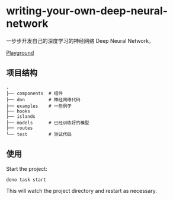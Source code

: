 # writing-your-own-deep-neural-network

一步步开发自己的深度学习的神经网络 Deep Neural Network。

[Playground](https://dnn-playground.deno.dev)

## 项目结构

```
.
├── components  # 组件
├── dnn         # 神经网络代码
├── examples    # 一些例子
├── hooks
├── islands
├── models      # 已经训练好的模型
├── routes
└── test        # 测试代码
```

## 使用

Start the project:

```
deno task start
```

This will watch the project directory and restart as necessary.
